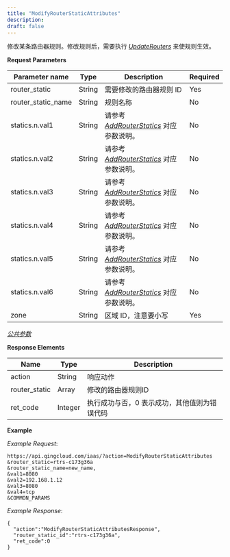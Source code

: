 ```yaml
---
title: "ModifyRouterStaticAttributes"
description: 
draft: false
---
```




修改某条路由器规则。修改规则后，需要执行 [_UpdateRouters_](update_routers.html#api-update-routers) 来使规则生效。

**Request Parameters**

| Parameter name | Type | Description | Required |
| --- | --- | --- | --- |
| router_static | String | 需要修改的路由器规则 ID | Yes |
| router_static_name | String | 规则名称 | No |
| statics.n.val1 | String | 请参考 [_AddRouterStatics_](add_router_statics.html) 对应参数说明。 | No |
| statics.n.val2 | String | 请参考 [_AddRouterStatics_](add_router_statics.html) 对应参数说明。 | No |
| statics.n.val3 | String | 请参考 [_AddRouterStatics_](add_router_statics.html) 对应参数说明。 | No |
| statics.n.val4 | String | 请参考 [_AddRouterStatics_](add_router_statics.html) 对应参数说明。 | No |
| statics.n.val5 | String | 请参考 [_AddRouterStatics_](add_router_statics.html) 对应参数说明。 | No |
| statics.n.val6 | String | 请参考 [_AddRouterStatics_](add_router_statics.html) 对应参数说明。 | No |
| zone | String | 区域 ID，注意要小写 | Yes |

[_公共参数_](../../common/parameters.html#api-common-parameters)

**Response Elements**

| Name | Type | Description |
| --- | --- | --- |
| action | String | 响应动作 |
| router_static | Array | 修改的路由器规则ID |
| ret_code | Integer | 执行成功与否，0 表示成功，其他值则为错误代码 |

**Example**

_Example Request_:

```
https://api.qingcloud.com/iaas/?action=ModifyRouterStaticAttributes
&router_static=rtrs-c173g36a
&router_static_name=new_name,
&val1=8080
&val2=192.168.1.12
&val3=8080
&val4=tcp
&COMMON_PARAMS
```

_Example Response_:

```
{
  "action":"ModifyRouterStaticAttributesResponse",
  "router_static_id":"rtrs-c173g36a",
  "ret_code":0
}
```
